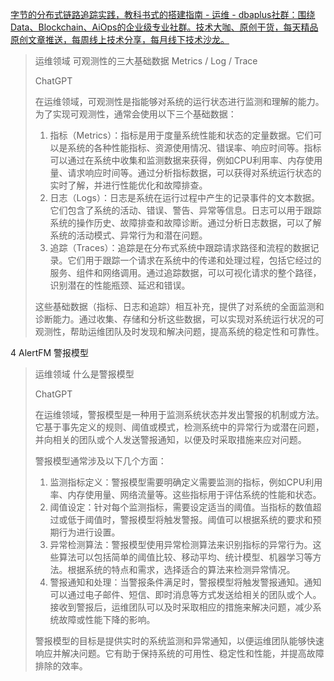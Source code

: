 [字节的分布式链路追踪实践，教科书式的搭建指南 \- 运维 \- dbaplus社群：围绕Data、Blockchain、AiOps的企业级专业社群。技术大咖、原创干货，每天精品原创文章推送，每周线上技术分享，每月线下技术沙龙。](https://dbaplus.cn/news-134-4258-1.html)

>   运维领域 可观测性的三大基础数据 Metrics / Log / Trace
>
>   
>
>   ChatGPT
>
>   在运维领域，可观测性是指能够对系统的运行状态进行监测和理解的能力。为了实现可观测性，通常会使用以下三个基础数据：
>
>   1.  指标（Metrics）：指标是用于度量系统性能和状态的定量数据。它们可以是系统的各种性能指标、资源使用情况、错误率、响应时间等。指标可以通过在系统中收集和监测数据来获得，例如CPU利用率、内存使用量、请求响应时间等。通过分析指标数据，可以获得对系统运行状态的实时了解，并进行性能优化和故障排查。
>   2.  日志（Logs）：日志是系统在运行过程中产生的记录事件的文本数据。它们包含了系统的活动、错误、警告、异常等信息。日志可以用于跟踪系统的操作历史、故障排查和故障诊断。通过分析日志数据，可以了解系统的活动模式、异常行为和潜在问题。
>   3.  追踪（Traces）：追踪是在分布式系统中跟踪请求路径和流程的数据记录。它们用于跟踪一个请求在系统中的传递和处理过程，包括它经过的服务、组件和网络调用。通过追踪数据，可以可视化请求的整个路径，识别潜在的性能瓶颈、延迟和错误。
>
>   这些基础数据（指标、日志和追踪）相互补充，提供了对系统的全面监测和诊断能力。通过收集、存储和分析这些数据，可以实现对系统运行状况的可观测性，帮助运维团队及时发现和解决问题，提高系统的稳定性和可靠性。

4 AlertFM 警报模型

>   运维领域 什么是警报模型
>
>   
>
>   ChatGPT
>
>   
>
>   在运维领域，警报模型是一种用于监测系统状态并发出警报的机制或方法。它基于事先定义的规则、阈值或模式，检测系统中的异常行为或潜在问题，并向相关的团队或个人发送警报通知，以便及时采取措施来应对问题。
>
>   警报模型通常涉及以下几个方面：
>
>   1.  监测指标定义：警报模型需要明确定义需要监测的指标，例如CPU利用率、内存使用量、网络流量等。这些指标用于评估系统的性能和状态。
>   2.  阈值设定：针对每个监测指标，需要设定适当的阈值。当指标的数值超过或低于阈值时，警报模型将触发警报。阈值可以根据系统的要求和预期行为进行设置。
>   3.  异常检测算法：警报模型使用异常检测算法来识别指标的异常行为。这些算法可以包括简单的阈值比较、移动平均、统计模型、机器学习等方法。根据系统的特点和需求，选择适合的算法来检测异常情况。
>   4.  警报通知和处理：当警报条件满足时，警报模型将触发警报通知。通知可以通过电子邮件、短信、即时消息等方式发送给相关的团队或个人。接收到警报后，运维团队可以及时采取相应的措施来解决问题，减少系统故障或性能下降的影响。
>
>   警报模型的目标是提供实时的系统监测和异常通知，以便运维团队能够快速响应并解决问题。它有助于保持系统的可用性、稳定性和性能，并提高故障排除的效率。